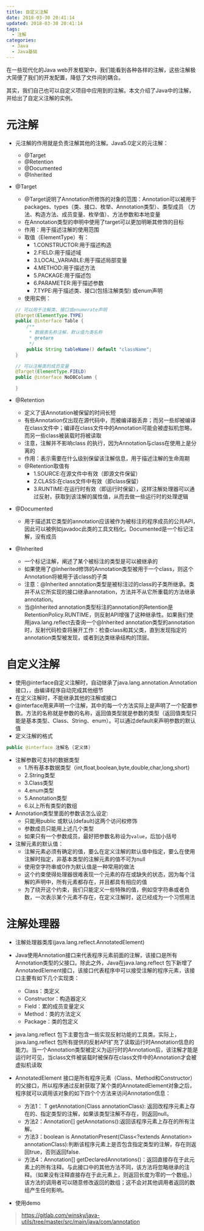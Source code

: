 ```yaml
---
title: 自定义注解
date: 2018-03-30 20:41:14
updated: 2018-03-30 20:41:14
tags:
  - 注解
categories: 
  - Java
  - Java基础
---
```


在一些现代化的Java web开发框架中，我们能看到各种各样的注解，这些注解极大简便了我们的开发配置，降低了文件间的耦合。

其实，我们自己也可以自定义项目中应用到的注解。本文介绍了Java中的注解，并给出了自定义注解的实例。

<!-- more -->

# 元注解
- 元注解的作用就是负责注解其他的注解。Java5.0定义的元注解：
    - @Target
    - @Retention
    - @Documented
    - @Inherited
- @Target
    - @Target说明了Annotation所修饰的对象的范围：Annotation可以被用于packages、types（类、接口、枚举、Annotation类型）、类型成员 （方法、构造方法、成员变量、枚举值）、方法参数和本地变量
    - 在Annotation类型的申明中使用了target可以更加明晰其修饰的目标
    - 作用：用于描述注解的使用范围
    - 取值（ElementType）有：
        - 1.CONSTRUCTOR:用于描述构造
        - 2.FIELD:用于描述域
        - 3.LOCAL_VARIABLE:用于描述局部变量
        - 4.METHOD:用于描述方法
        - 5.PACKAGE:用于描述包
        - 6.PARAMETER:用于描述参数
        - 7.TYPE:用于描述类、接口(包括注解类型) 或enum声明
    - 使用实例：
    ```java
    // 可以用于注解类、接口或enumerate声明
    @Target(ElementType.TYPE)
    public @interface Table {
        /**
         * 数据表名称注解，默认值为类名称
         * @return
         */
        public String tableName() default "className";
    }
    
    // 可以注解类的成员变量
    @Target(ElementType.FIELD)
    public @interface NoDBColumn {
    
    }
    ```
    
- @Retention
    - 定义了该Annotation被保留的时间长短
    - 有些Annotation仅出现在源代码中，而被编译器丢弃；而另一些却被编译在class文件中；编译在class文件中的Annotation可能会被虚拟机忽略，而另一些class被装载时将被读取
    - 注意，注解并不影响class 的执行，因为Annotation与class在使用上是分离的
    - 作用：表示需要在什么级别保留该注解信息，用于描述注解的生命周期
    - @Retention取值有
        - 1.SOURCE:在源文件中有效（即源文件保留）
        - 2.CLASS:在class文件中有效（即class保留）
        - 3.RUNTIME:在运行时有效（即运行时保留），这样注解处理器可以通过反射，获取到该注解的属性值，从而去做一些运行时的处理逻辑
        
- @Documented
    - 用于描述其它类型的annotation应该被作为被标注的程序成员的公共API，因此可以被例如javadoc此类的工具文档化。Documented是一个标记注解，没有成员
    
- @Inherited
    - 一个标记注解，阐述了某个被标注的类型是可以被继承的
    - 如果使用了@Inherited修饰的Annotation类型被用于一个class，则这个Annotation将被用于该class的子类
    - 注意：@Inherited annotation类型是被标注过的class的子类所继承。类并不从它所实现的接口继承annotation，方法并不从它所重载的方法继承annotation。
    - 当@Inherited annotation类型标注的annotation的Retention是RetentionPolicy.RUNTIME，则反射API增强了这种继承性。如果我们使用java.lang.reflect去查询一个@Inherited annotation类型的annotation时，反射代码检查将展开工作：检查class和其父类，直到发现指定的annotation类型被发现，或者到达类继承结构的顶层。

# 自定义注解
- 使用@interface自定义注解时，自动继承了java.lang.annotation.Annotation接口，，由编译程序自动完成其他细节
- 在定义注解时，不能继承其他的注解或接口
- @interface用来声明一个注解，其中的每一个方法实际上是声明了一个配置参数。方法的名称就是参数的名称，返回值类型就是参数的类型（返回值类型只能是基本类型、Class、String、enum）。可以通过default来声明参数的默认值
- 定义注解的格式
```java
public @interface 注解名 {定义体}
```
- 注解参数可支持的数据类型
    - 1.所有基本数据类型（int,float,boolean,byte,double,char,long,short)
    - 2.String类型
    - 3.Class类型
    - 4.enum类型
    - 5.Annotation类型
    - 6.以上所有类型的数组
- Annotation类型里面的参数该怎么设定:
    - 只能用public 或默认(default)这两个访问权修饰
    - 参数成员只能用上述几个类型
    - 如果只有一个参数成员，最好把参数名称设为`value`，后加小括号
- 注解元素的默认值：
    - 注解元素必须有确定的值，要么在定义注解的默认值中指定，要么在使用注解时指定，非基本类型的注解元素的值不可为null
    - 使用空字符串或0作为默认值是一种常用的做法
    - 这个约束使得处理器很难表现一个元素的存在或缺失的状态，因为每个注解的声明中，所有元素都存在，并且都具有相应的值
    - 为了绕开这个约束，我们只能定义一些特殊的值，例如空字符串或者负数，一次表示某个元素不存在，在定义注解时，这已经成为一个习惯用法

# 注解处理器
- 注解处理器类库(java.lang.reflect.AnnotatedElement)
- Java使用Annotation接口来代表程序元素前面的注解，该接口是所有Annotation类型的父接口。除此之外，Java在java.lang.reflect 包下新增了AnnotatedElement接口，该接口代表程序中可以接受注解的程序元素，该接口主要有如下几个实现类：
    - Class：类定义
    - Constructor：构造器定义
    - Field：累的成员变量定义
    - Method：类的方法定义
    - Package：类的包定义
- java.lang.reflect 包下主要包含一些实现反射功能的工具类。实际上，java.lang.reflect 包所有提供的反射API扩充了读取运行时Annotation信息的能力。当一个Annotation类型被定义为运行时的Annotation后，该注解才能是运行时可见，当class文件被装载时被保存在class文件中的Annotation才会被虚拟机读取
- AnnotatedElement 接口是所有程序元素（Class、Method和Constructor）的父接口，所以程序通过反射获取了某个类的AnnotatedElement对象之后，程序就可以调用该对象的如下四个个方法来访问Annotation信息：
    - 方法1：<T extends Annotation> T getAnnotation(Class<T> annotationClass): 返回改程序元素上存在的、指定类型的注解，如果该类型注解不存在，则返回null。
    - 方法2：Annotation[] getAnnotations():返回该程序元素上存在的所有注解。
    - 方法3：boolean is AnnotationPresent(Class<?extends Annotation> annotationClass):判断该程序元素上是否包含指定类型的注解，存在则返回true，否则返回false.
    - 方法4：Annotation[] getDeclaredAnnotations()：返回直接存在于此元素上的所有注释。与此接口中的其他方法不同，该方法将忽略继承的注释。（如果没有注释直接存在于此元素上，则返回长度为零的一个数组。）该方法的调用者可以随意修改返回的数组；这不会对其他调用者返回的数组产生任何影响。

- 使用demo
 > https://gitlab.com/winsky/java-utils/tree/master/src/main/java/com/annotation
